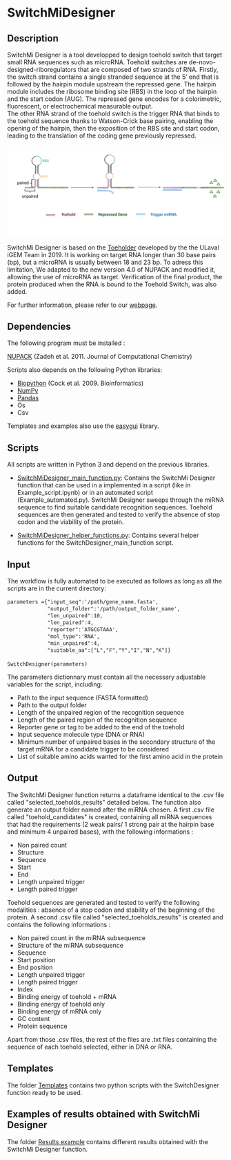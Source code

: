 # SwitchMiDesigner

## Description

SwitchMi Designer is a tool developped to design toehold switch that target small RNA sequences such as microRNA. Toehold switches are de-novo-designed-riboregulators that are  composed  of  two strands  of  RNA. Firstly,  the  switch  strand  contains a single stranded sequence at the 5’ end that is followed by the hairpin module upstream the repressed gene. The hairpin  module  includes  the  ribosome binding site  (RBS) in the loop of the hairpin and the start codon (AUG). The repressed  gene  encodes  for  a  colorimetric,  fluorescent, or  electrochemical  measurable  output.  
The  other  RNA strand of the toehold switch is the trigger RNA that binds 
to  the  toehold  sequence  thanks  to  Watson-Crick  base pairing,  enabling  the  opening  of  the  hairpin,  then  the exposition of the RBS site and start codon, leading to the translation of the coding gene previously repressed. 

![](Figures/Design%20principle%20of%20toehold%20switch.jpg)

SwitchMi Designer is based on the [Toeholder](https://github.com/igem-ulaval/toeholder) developed by the the ULaval iGEM Team in 2019. It is working on target RNA longer than 30 base pairs (bp), but a microRNA is usually between 18 and 23 bp. To adress this limitation, We adapted to the new version 4.0 of NUPACK and modified it, allowing the use of microRNA as target. Verification of the final product, the protein produced when the RNA is bound to the Toehold Switch, was also added.

For further information, please refer to our [webpage](https://2021.igem.org/Team:UParis_BME).

## Dependencies 

The following program must be installed :

[NUPACK](http://www.nupack.org) (Zadeh et al. 2011. Journal of Computational Chemistry)

Scripts also depends on the following Python libraries:

- [Biopython](https://biopython.org) (Cock et al. 2009. Bioinformatics)
- [NumPy](https://numpy.org)
- [Pandas](https://pandas.pydata.org)
- Os
- Csv 

Templates and examples also use the [easygui](https://easygui.readthedocs.io/en/master/) library.

## Scripts
All scripts are written in Python 3 and depend on the previous libraries.

- [SwitchMiDesigner_main_function.py](/SwitchMiDesigner/SwitchMiDesigner_main_function.py): Contains the SwitchMi Designer function that can be used in a implemented in a script (like in Example_script.ipynb) or in an automated script (Example_automated.py). SwitchMi Designer sweeps through the miRNA sequence to find suitable candidate recognition sequences. Toehold sequences are then generated and tested to verify the absence of stop codon and the viability of the protein. 

- [SwitchMiDesigner_helper_functions.py](/SwitchMiDesigner/SwitchMiDesigner_helper_functions.py): Contains several helper functions for the SwitchDesigner_main_function script.

## Input

The workflow is fully automated to be executed as follows as long as all the scripts are in the current directory:

```
parameters ={"input_seq":'/path/gene_name.fasta', 
             "output_folder":'/path/output_folder_name',
             "len_unpaired":10,
             "len_paired":4,
             "reporter":'ATGCGTAAA',
             "mol_type":'RNA',
             "min_unpaired":4,
             "suitable_aa":["L","F","Y","I","N","K"]}
             
SwitchDesigner(parameters)             
```

The parameters dictionnary must contain all the necessary adjustable variables for the script, including:
- Path to the input sequence (FASTA formatted)
- Path to the output folder
- Length of the unpaired region of the recognition sequence 
- Length of the paired region of the recognition sequence
- Reporter gene or tag to be added to the end of the toehold
- Input sequence molecule type (DNA or RNA)
- Minimum number of unpaired bases in the secondary structure of the target mRNA for a candidate trigger to be considered
- List of suitable amino acids wanted for the first amino acid in the protein


## Output

The SwitchMi Designer function returns a dataframe identical to the .csv file called "selected_toeholds_results" detailed below. 
The function also generate an output folder named after the miRNA chosen. A first .csv file called "toehold_candidates" is created, containing all miRNA sequences that had the requirements (2 weak pairs/ 1 strong pair at the hairpin base and minimum 4 unpaired bases), with the following informations : 
- Non paired count
- Structure
- Sequence
- Start
- End	
- Length unpaired trigger	
- Length paired trigger 

Toehold sequences are generated and tested to verify the following modalities : absence of a stop codon and stability of the beginning of the protein. A second .csv file called "selected_toeholds_results" is created and contains the following informations : 
- Non paired count in the miRNA subsequence
- Structure	of the miRNA subsequence
- Sequence	
- Start	position
- End	position
- Length unpaired trigger	
- Length paired trigger	
- Index	
- Binding energy of toehold + mRNA	
- Binding energy of toehold only	
- Binding energy of mRNA only	
- GC content	
- Protein sequence 

Apart from those .csv files, the rest of the files are .txt files containing the sequence of each toehold selected, either in DNA or RNA.

## Templates

The folder [Templates](/Templates) contains two python scripts with the SwitchDesigner function ready to be used.

## Examples of results obtained with SwitchMi Designer

The folder [Results example](/Results%20example) contains different results obtained with the SwitchMi Designer function.
